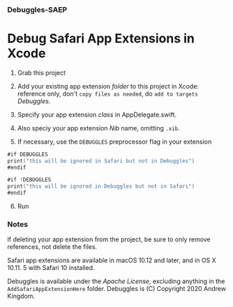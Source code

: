 ### Debuggles-SAEP

# Debug Safari App Extensions in Xcode

1. Grab this project

2. Add your existing app extension *folder* to this project in Xcode: reference only, don't `copy files as needed`, do `add to targets` *Debuggles*.
 
3. Specify your app extension *class* in AppDelegate.swift.

4. Also speciy your app extension *Nib* name, omitting `.xib`.

5. If necessary, use the `DEBUGGLES` preprocessor flag in your extension
 
 ```swift
 #if DEBUGGLES
 print("this will be ignored in Safari but not in Debuggles")
 #endif

#if !DEBUGGLES
 print("this will be ignored in Debuggles but not in Safari")
 #endif
``` 

6. Run


### Notes

If deleting your app extension from the project, be sure to only remove references, not delete the files.

Safari app extensions are available in macOS 10.12 and later, and in OS X 10.11. 5 with Safari 10 installed.

Debuggles is available under the *Apache License*, excluding anything in the `AddSafariAppExtensionHere` folder. Debuggles is (C) Copyright 2020 Andrew Kingdom.

